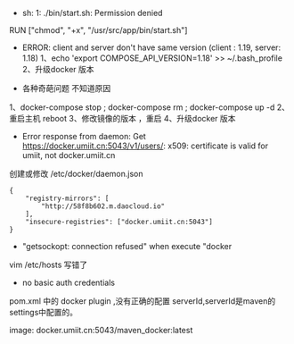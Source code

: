 - sh: 1: ./bin/start.sh: Permission denied

RUN ["chmod", "+x", "/usr/src/app/bin/start.sh"]


- ERROR: client and server don't have same version (client : 1.19, server: 1.18)
1、echo 'export COMPOSE_API_VERSION=1.18' >> ~/.bash_profile
2、升级docker 版本


- 各种奇葩问题 不知道原因

1、docker-compose stop ; docker-compose rm ; docker-compose  up -d 
2、重启主机 reboot
3、修改镜像的版本 ，重启
4、升级docker 版本




- Error response from daemon: Get https://docker.umiit.cn:5043/v1/users/: x509: certificate is valid for umiit, not docker.umiit.cn

创建或修改 /etc/docker/daemon.json 

```
{
    "registry-mirrors": [
        "http://58f8b602.m.daocloud.io"
    ],
    "insecure-registries": ["docker.umiit.cn:5043"]   
}
```

- "getsockopt: connection refused" when execute "docker 

vim /etc/hosts  写错了


- no basic auth credentials

pom.xml 中的 docker plugin ,没有正确的配置 serverId,serverId是maven的settings中配置的。

image: docker.umiit.cn:5043/maven_docker:latest
